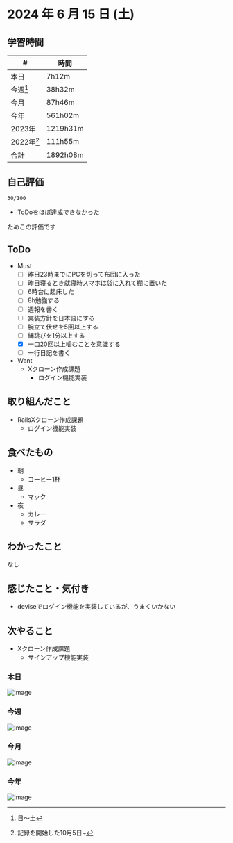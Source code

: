 
# 2024 年 6 月 15 日 (土)

## 学習時間
| #          | 時間     |
| ---------- | -------- |
| 本日       | 7h12m    |
| 今週[^1]   | 38h32m   |
| 今月       | 87h46m   |
| 今年       | 561h02m  |
| 2023年     | 1219h31m |
| 2022年[^2] | 111h55m  |
| 合計       | 1892h08m |

## 自己評価
```
30/100
```
- ToDoをほぼ達成できなかった

ためこの評価です

## ToDo
- Must
  - [ ] 昨日23時までにPCを切って布団に入った
  - [ ] 昨日寝るとき就寝時スマホは袋に入れて棚に置いた
  - [ ] 6時台に起床した
  - [ ] 8h勉強する
  - [ ] 週報を書く
  - [ ] 実装方針を日本語にする
  - [ ] 腕立て伏せを5回以上する
  - [ ] 縄跳びを1分以上する
  - [x] 一口20回以上噛むことを意識する
  - [ ] 一行日記を書く
- Want
  - Xクローン作成課題
    - ログイン機能実装

## 取り組んだこと
- RailsXクローン作成課題
  - ログイン機能実装

## 食べたもの
- 朝
  - コーヒー1杯
- 昼
  - マック
- 夜
  - カレー
  - サラダ

## わかったこと
なし

## 感じたこと・気付き
- deviseでログイン機能を実装しているが、うまくいかない

## 次やること
- Xクローン作成課題
  - サインアップ機能実装

### 本日
![image](https://github.com/nil-ramuda/daily_report/assets/94735931/a9a7058b-642d-4c67-a953-56100c6e43b8)

### 今週
![image](https://github.com/nil-ramuda/daily_report/assets/94735931/6e2d2770-28ad-40b6-aca1-515b3a81b562)

### 今月
![image](https://github.com/nil-ramuda/daily_report/assets/94735931/e0e562d1-4035-481e-9521-53e908eddbbd)

### 今年
![image](https://github.com/nil-ramuda/daily_report/assets/94735931/0880a504-05e8-4fc4-acec-a545db700cd0)


[^1]: 日〜土
[^2]: 記録を開始した10月5日~
